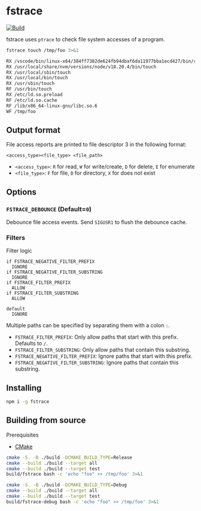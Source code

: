 # fstrace

[![Build](https://github.com/bmiddha/fstrace/actions/workflows/ci.yml/badge.svg)](https://github.com/bmiddha/fstrace/actions/workflows/ci.yml)

fstrace uses `ptrace` to check file system accesses of a program.

```bash
fstrace touch /tmp/foo 3>&1

RX /vscode/bin/linux-x64/384ff7382de624fb94dbaf6da11977bba1ecd427/bin/remote-cli/touch
RX /usr/local/share/nvm/versions/node/v18.20.4/bin/touch
RX /usr/local/sbin/touch
RX /usr/local/bin/touch
RX /usr/sbin/touch
RF /usr/bin/touch
RX /etc/ld.so.preload
RF /etc/ld.so.cache
RF /lib/x86_64-linux-gnu/libc.so.6
WF /tmp/foo
```

## Output format

File access reports are printed to file descriptor 3 in the following format:

```
<access_type><file_type> <file_path>
```

- `<access_type>`: `R` for read, `W` for write/create, `D` for delete, `E` for enumerate
- `<file_type>`: `F` for file, `D` for directory, `X` for does not exist

## Options

### `FSTRACE_DEBOUNCE` (Default=`0`)
Debounce file access events. Send `SIGUSR1` to flush the debounce cache.

### Filters

Filter logic

```
if FSTRACE_NEGATIVE_FILTER_PREFIX
  IGNORE
if FSTRACE_NEGATIVE_FILTER_SUBSTRING
  IGNORE
if FSTRACE_FILTER_PREFIX
  ALLOW
if FSTRACE_FILTER_SUBSTRING
  ALLOW

default
  IGNORE
```

Multiple paths can be specified by separating them with a colon `:`.
- `FSTRACE_FILTER_PREFIX`: Only allow paths that start with this prefix. Defaults to `/`.
- `FSTRACE_FILTER_SUBSTRING`: Only allow paths that contain this substring.
- `FSTRACE_NEGATIVE_FILTER_PREFIX`: Ignore paths that start with this prefix.
- `FSTRACE_NEGATIVE_FILTER_SUBSTRING`: Ignore paths that contain this substring.

## Installing

```sh
npm i -g fstrace
```

## Building from source

Prerequisites

- [CMake](https://cmake.org/)


```bash
cmake -S. -B ./build -DCMAKE_BUILD_TYPE=Release
cmake --build ./build --target all
cmake --build ./build --target test
build/fstrace bash -c 'echo "foo" >> /tmp/foo' 3>&1
```

```bash
cmake -S. -B ./build -DCMAKE_BUILD_TYPE=Debug
cmake --build ./build --target all
cmake --build ./build --target test
build/fstrace-debug bash -c 'echo "foo" >> /tmp/foo' 3>&1
```
